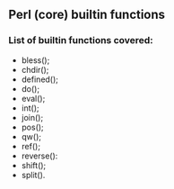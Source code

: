 ## Perl (core) builtin functions

### List of builtin functions covered:

* bless();
* chdir();
* defined();
* do();
* eval();
* int();
* join();
* pos();
* qw();
* ref();
* reverse():
* shift();
* split().
